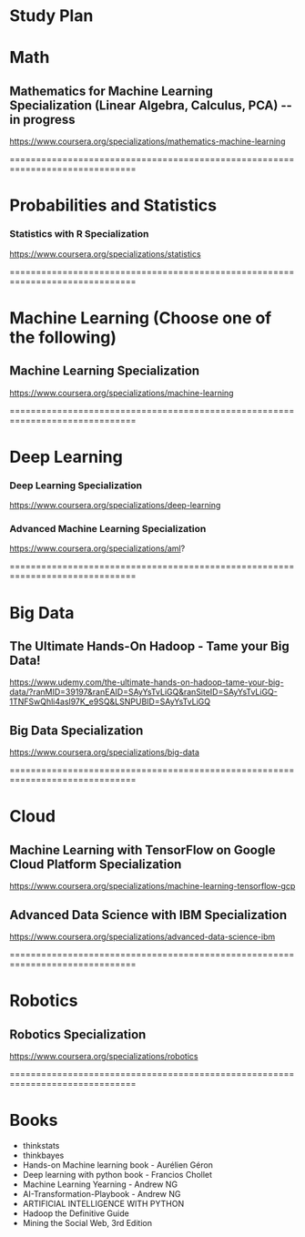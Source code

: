 # Study Plan

# Math

## Mathematics for Machine Learning Specialization (Linear Algebra, Calculus, PCA) -- in progress
https://www.coursera.org/specializations/mathematics-machine-learning

==============================================================================

# Probabilities and Statistics

### Statistics with R Specialization
https://www.coursera.org/specializations/statistics

==============================================================================

# Machine Learning (Choose one of the following)

## Machine Learning Specialization
https://www.coursera.org/specializations/machine-learning

==============================================================================

# Deep Learning

### Deep Learning Specialization
https://www.coursera.org/specializations/deep-learning

### Advanced Machine Learning Specialization
https://www.coursera.org/specializations/aml?

==============================================================================

# Big Data
## The Ultimate Hands-On Hadoop - Tame your Big Data!
https://www.udemy.com/the-ultimate-hands-on-hadoop-tame-your-big-data/?ranMID=39197&ranEAID=SAyYsTvLiGQ&ranSiteID=SAyYsTvLiGQ-1TNFSwQhli4asl97K_e9SQ&LSNPUBID=SAyYsTvLiGQ

## Big Data Specialization
https://www.coursera.org/specializations/big-data

==============================================================================

# Cloud

## Machine Learning with TensorFlow on Google Cloud Platform Specialization
https://www.coursera.org/specializations/machine-learning-tensorflow-gcp

## Advanced Data Science with IBM Specialization
https://www.coursera.org/specializations/advanced-data-science-ibm

==============================================================================

# Robotics

## Robotics Specialization
https://www.coursera.org/specializations/robotics

==============================================================================

# Books
- thinkstats	
- thinkbayes	
- Hands-on Machine learning book - Aurélien Géron
- Deep learning with python book	- Francios Chollet
- Machine Learning Yearning	- Andrew NG
- AI-Transformation-Playbook	- Andrew NG
- ARTIFICIAL INTELLIGENCE WITH PYTHON	
- Hadoop the Definitive Guide	
- Mining the Social Web, 3rd Edition
